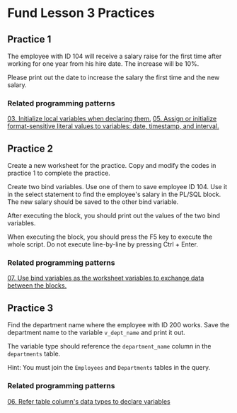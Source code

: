 # Fund Lesson 3 Practices

## Practice 1

The employee with ID 104 will receive a salary raise for the first time after working for one year from his hire date. The increase will be 10%.

Please print out the date to increase the salary the first time and the new salary.

### Related programming patterns

[03. Initialize local variables when declaring them.](../patterns/03-init_variables.md)
[05. Assign or initialize format-sensitive literal values to variables: date, timestamp, and interval. ](../patterns/05-assign_format_sensitive_literal.md)

## Practice 2

Create a new worksheet for the practice. Copy and modify the codes in practice 1 to complete the practice.

Create two bind variables.
Use one of them to save employee ID 104. Use it in the select statement to find the employee's salary in the PL/SQL block. 
The new salary should be saved to the other bind variable. 

After executing the block, you should print out the values of the two bind variables. 
 
When executing the block, you should press the F5 key to execute the whole script. Do not execute line-by-line by pressing Ctrl + Enter.

### Related programming patterns

[07. Use bind variables as the worksheet variables to exchange data between the blocks.](../patterns/07-bind_variables.md)

## Practice 3

Find the department name where the employee with ID 200 works. Save the department name to the variable `v_dept_name` and print it out.

The variable type should reference the `department_name` column in the `departments` table. 

Hint: You must join the `Employees` and `Departments` tables in the query.

### Related programming patterns

[06. Refer table column's data types to declare variables](../patterns/06-ref_col_type_to_declare.md)